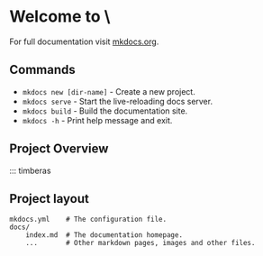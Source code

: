 # Welcome to \

For full documentation visit [mkdocs.org](https://www.mkdocs.org).

## Commands

* `mkdocs new [dir-name]` - Create a new project.
* `mkdocs serve` - Start the live-reloading docs server.
* `mkdocs build` - Build the documentation site.
* `mkdocs -h` - Print help message and exit.

## Project Overview

::: timberas

## Project layout

    mkdocs.yml    # The configuration file.
    docs/
        index.md  # The documentation homepage.
        ...       # Other markdown pages, images and other files.
